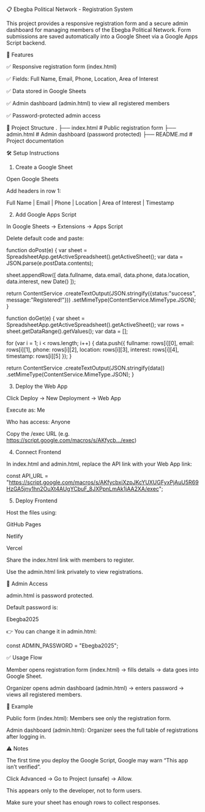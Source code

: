 📋 Ebegba Political Network - Registration System

This project provides a responsive registration form and a secure admin dashboard for managing members of the Ebegba Political Network.
Form submissions are saved automatically into a Google Sheet via a Google Apps Script backend.

🚀 Features

✅ Responsive registration form (index.html)

✅ Fields: Full Name, Email, Phone, Location, Area of Interest

✅ Data stored in Google Sheets

✅ Admin dashboard (admin.html) to view all registered members

✅ Password-protected admin access

📂 Project Structure
.
├── index.html    # Public registration form
├── admin.html    # Admin dashboard (password protected)
├── README.md     # Project documentation

🛠️ Setup Instructions
1. Create a Google Sheet

Open Google Sheets

Add headers in row 1:

Full Name | Email | Phone | Location | Area of Interest | Timestamp

2. Add Google Apps Script

In Google Sheets → Extensions → Apps Script

Delete default code and paste:

function doPost(e) {
  var sheet = SpreadsheetApp.getActiveSpreadsheet().getActiveSheet();
  var data = JSON.parse(e.postData.contents);

  sheet.appendRow([
    data.fullname,
    data.email,
    data.phone,
    data.location,
    data.interest,
    new Date()
  ]);

  return ContentService
    .createTextOutput(JSON.stringify({status:"success", message:"Registered!"}))
    .setMimeType(ContentService.MimeType.JSON);
}

function doGet(e) {
  var sheet = SpreadsheetApp.getActiveSpreadsheet().getActiveSheet();
  var rows = sheet.getDataRange().getValues();
  var data = [];

  for (var i = 1; i < rows.length; i++) {
    data.push({
      fullname: rows[i][0],
      email: rows[i][1],
      phone: rows[i][2],
      location: rows[i][3],
      interest: rows[i][4],
      timestamp: rows[i][5]
    });
  }

  return ContentService
    .createTextOutput(JSON.stringify(data))
    .setMimeType(ContentService.MimeType.JSON);
}

3. Deploy the Web App

Click Deploy → New Deployment → Web App

Execute as: Me

Who has access: Anyone

Copy the /exec URL (e.g.
https://script.google.com/macros/s/AKfycb.../exec)

4. Connect Frontend

In index.html and admin.html, replace the API link with your Web App link:

const API_URL = "https://script.google.com/macros/s/AKfycbxiXzpJKcYUXUGFyxPjAuU5R69HzGA5jny1hn2OuXt4AUgYCbuF_8JXPpnLmAk1jAA2XA/exec";

5. Deploy Frontend

Host the files using:

GitHub Pages

Netlify

Vercel

Share the index.html link with members to register.

Use the admin.html link privately to view registrations.

🔑 Admin Access

admin.html is password protected.

Default password is:

Ebegba2025


👉 You can change it in admin.html:

const ADMIN_PASSWORD = "Ebegba2025";

✅ Usage Flow

Member opens registration form (index.html) → fills details → data goes into Google Sheet.

Organizer opens admin dashboard (admin.html) → enters password → views all registered members.

📸 Example

Public form (index.html):
Members see only the registration form.

Admin dashboard (admin.html):
Organizer sees the full table of registrations after logging in.

⚠️ Notes

The first time you deploy the Google Script, Google may warn “This app isn’t verified”.

Click Advanced → Go to Project (unsafe) → Allow.

This appears only to the developer, not to form users.

Make sure your sheet has enough rows to collect responses.
